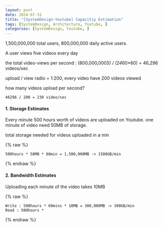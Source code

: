 ```yaml
---
layout: post
date: 2024-07-31
title: "[SystemDesign-Youtube] Capacitiy Estimation"
tags: [SystemDesign, Architecture, Youtube, ]
categories: [SystemDesign, Youtube, ]
---
```



1,500,000,000 total users, 800,000,000 daily active users. 


A user views five videos every day 


the total video-views per second : (800,000,000*5) / (24*60*60) = 46,296 videos/sec


upload / view radio = 1:200, every video have 200 videos viewed


how many videos upload per second?


	46296 / 200 = 230 video/sec


#### 1. Storage Estimates


Every minute 500 hours worth of videos are uploaded on Youtube. one minute of video need 50MB of storage.


total storage needed for videos uploaded in a min



{% raw %}
```text
500hours * 50MB * 60min = 1,500,000MB -> 1500GB/min
```
{% endraw %}



#### 2. Bandwidth Estimates


Uploading each minute of the video takes 10MB



{% raw %}
```text
Write : 500hours * 60mins * 10MB = 300,000MB -> 300GB/min
Read : 500hours *
```
{% endraw %}


